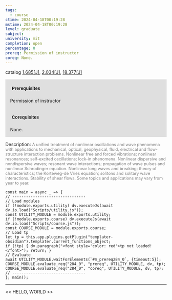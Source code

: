 ```yaml
---
tags:
  - course
ctime: 2024-04-18T00:19:28
mstime: 2024-04-18T00:19:28
level: graduate
subject: 
university: mit
completion: open
percentage: 0
prereq: Permission of instructor
coreq: None.
---
```


catalog [1.685[J]](http://student.mit.edu/catalog/m1c.html#1.685), [2.034[J]](http://student.mit.edu/catalog/m2a.html#2.034), [18.377[J]](http://student.mit.edu/catalog/m18a.html#18.377)

<span style="display: block; padding: 15px; background-color: rgb(100, 100, 100, 0.2);"><font id="m_prereq284_0" style="display: block; font-family: Arial, sans-serif; font-weight: bold; padding: 5px">Prerequisites</font><br><span id="prereq284_0">Permission of instructor</span></span>
<span style="display: block; padding: 15px; background-color: rgb(100, 100, 100, 0.2);"><font id="m_coreq284_0" style="display: block; font-family: Arial, sans-serif; font-weight: bold; padding: 5px">Corequisites</font><br><span id="coreq284_0">None.</span></span>

<font style="">Description:</font>
<font style="color: grey; font-size: 0.8rem;">A unified treatment of nonlinear oscillations and wave phenomena with applications to mechanical, optical, geophysical, fluid, electrical and flow-structure interaction problems. Nonlinear free and forced vibrations; nonlinear resonances; self-excited oscillations; lock-in phenomena.  Nonlinear dispersive and nondispersive waves; resonant wave interactions; propagation of wave pulses and nonlinear Schrodinger equation.  Nonlinear long waves and breaking; theory of characteristics; the Korteweg-de Vries equation; solitons and solitary wave interactions.  Stability of shear flows.  Some topics and applications may vary from year to year.</font>

```dataviewjs
const main = async _ => {
// --------------------------------
// Load modules
if (!module.exports.utility) dv.executeJs(await dv.io.load("Scripts/utility.js"));
const UTILITY_MODULE = module.exports.utility;
if (!module.exports.course) dv.executeJs(await dv.io.load("Scripts/course.js"));
const COURSE_MODULE = module.exports.course;
// Load tp
let tp = this.app.plugins.getPlugin("templater-obsidian").templater.current_functions_object;
if (!tp) { dv.paragraph("<font style='color: red'>tp not loaded!</font>"); return; }
// Evaluate
await UTILITY_MODULE.waitForElements(`#m_prereq284_0`, {timeout:5});
COURSE_MODULE.evaluate_req("284_0", "prereq", UTILITY_MODULE, dv, tp);
COURSE_MODULE.evaluate_req("284_0", "coreq", UTILITY_MODULE, dv, tp);
// --------------------------------
}; main();
```

---

<< HELLO, WORLD >>
